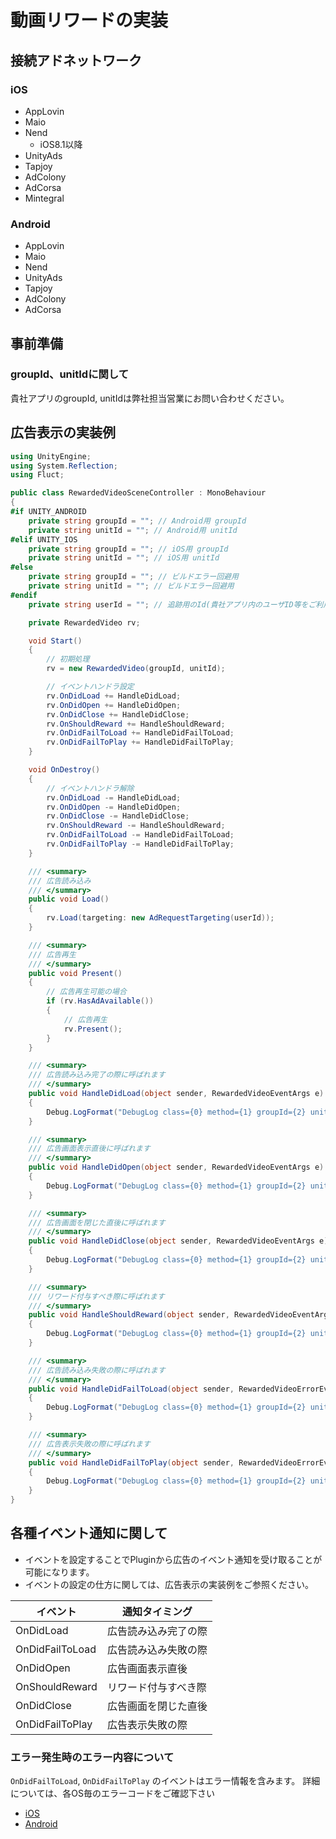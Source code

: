 # 動画リワードの実装

## 接続アドネットワーク

### iOS

- AppLovin
- Maio
- Nend
	- iOS8.1以降
- UnityAds
- Tapjoy
- AdColony
- AdCorsa
- Mintegral

### Android

- AppLovin
- Maio
- Nend
- UnityAds
- Tapjoy
- AdColony
- AdCorsa

## 事前準備

### groupId、unitIdに関して

貴社アプリのgroupId, unitIdは弊社担当営業にお問い合わせください。

## 広告表示の実装例

```C#
using UnityEngine;
using System.Reflection;
using Fluct;

public class RewardedVideoSceneController : MonoBehaviour
{
#if UNITY_ANDROID
    private string groupId = ""; // Android用 groupId
    private string unitId = ""; // Android用 unitId
#elif UNITY_IOS
    private string groupId = ""; // iOS用 groupId
    private string unitId = ""; // iOS用 unitId
#else
    private string groupId = ""; // ビルドエラー回避用
    private string unitId = ""; // ビルドエラー回避用
#endif
    private string userId = ""; // 追跡用のId(貴社アプリ内のユーザID等をご利用ください) null可

    private RewardedVideo rv;

    void Start()
    {
        // 初期処理
        rv = new RewardedVideo(groupId, unitId);

        // イベントハンドラ設定
        rv.OnDidLoad += HandleDidLoad;
        rv.OnDidOpen += HandleDidOpen;
        rv.OnDidClose += HandleDidClose;
        rv.OnShouldReward += HandleShouldReward;
        rv.OnDidFailToLoad += HandleDidFailToLoad;
        rv.OnDidFailToPlay += HandleDidFailToPlay;
    }

    void OnDestroy()
    {
        // イベントハンドラ解除
        rv.OnDidLoad -= HandleDidLoad;
        rv.OnDidOpen -= HandleDidOpen;
        rv.OnDidClose -= HandleDidClose;
        rv.OnShouldReward -= HandleShouldReward;
        rv.OnDidFailToLoad -= HandleDidFailToLoad;
        rv.OnDidFailToPlay -= HandleDidFailToPlay;
    }

    /// <summary>
    /// 広告読み込み
    /// </summary>
    public void Load()
    {
        rv.Load(targeting: new AdRequestTargeting(userId));
    }

    /// <summary>
    /// 広告再生
    /// </summary>
    public void Present()
    {
        // 広告再生可能の場合
        if (rv.HasAdAvailable())
        {
            // 広告再生
            rv.Present();
        }
    }

    /// <summary>
    /// 広告読み込み完了の際に呼ばれます
    /// </summary>
    public void HandleDidLoad(object sender, RewardedVideoEventArgs e)
    {
        Debug.LogFormat("DebugLog class={0} method={1} groupId={2} unitId={3} instancetID={4}", this.GetType().Name, MethodBase.GetCurrentMethod().Name, e.GroupId, e.UnitId, this.GetInstanceID());
    }

    /// <summary>
    /// 広告画面表示直後に呼ばれます
    /// </summary>
    public void HandleDidOpen(object sender, RewardedVideoEventArgs e)
    {
        Debug.LogFormat("DebugLog class={0} method={1} groupId={2} unitId={3} instancetID={4}", this.GetType().Name, MethodBase.GetCurrentMethod().Name, e.GroupId, e.UnitId, this.GetInstanceID());
    }

    /// <summary>
    /// 広告画面を閉じた直後に呼ばれます
    /// </summary>
    public void HandleDidClose(object sender, RewardedVideoEventArgs e)
    {
        Debug.LogFormat("DebugLog class={0} method={1} groupId={2} unitId={3} instancetID={4}", this.GetType().Name, MethodBase.GetCurrentMethod().Name, e.GroupId, e.UnitId, this.GetInstanceID());
    }

    /// <summary>
    /// リワード付与すべき際に呼ばれます
    /// </summary>
    public void HandleShouldReward(object sender, RewardedVideoEventArgs e)
    {
        Debug.LogFormat("DebugLog class={0} method={1} groupId={2} unitId={3} instancetID={4}", this.GetType().Name, MethodBase.GetCurrentMethod().Name, e.GroupId, e.UnitId, this.GetInstanceID());
    }

    /// <summary>
    /// 広告読み込み失敗の際に呼ばれます
    /// </summary>
    public void HandleDidFailToLoad(object sender, RewardedVideoErrorEventArgs e)
    {
        Debug.LogFormat("DebugLog class={0} method={1} groupId={2} unitId={3} errorMessage={4} instancetID={5}", this.GetType().Name, MethodBase.GetCurrentMethod().Name, e.GroupId, e.UnitId, e.ErrorCode, this.GetInstanceID());
    }

    /// <summary>
    /// 広告表示失敗の際に呼ばれます
    /// </summary>
    public void HandleDidFailToPlay(object sender, RewardedVideoErrorEventArgs e)
    {
        Debug.LogFormat("DebugLog class={0} method={1} groupId={2} unitId={3} errorMessage={4} instancetID={5}", this.GetType().Name, MethodBase.GetCurrentMethod().Name, e.GroupId, e.UnitId, e.ErrorCode, this.GetInstanceID());
    }
}

```


## 各種イベント通知に関して

* イベントを設定することでPluginから広告のイベント通知を受け取ることが可能になります。
* イベントの設定の仕方に関しては、広告表示の実装例をご参照ください。


| イベント        | 通知タイミング       |
|-----------------|----------------------|
| OnDidLoad       | 広告読み込み完了の際 |
| OnDidFailToLoad | 広告読み込み失敗の際 |
| OnDidOpen       | 広告画面表示直後     |
| OnShouldReward  | リワード付与すべき際 |
| OnDidClose      | 広告画面を閉じた直後 |
| OnDidFailToPlay | 広告表示失敗の際     |

### エラー発生時のエラー内容について

`OnDidFailToLoad`, `OnDidFailToPlay` のイベントはエラー情報を含みます。
詳細については、各OS毎のエラーコードをご確認下さい 

* [iOS](https://github.com/voyagegroup/FluctSDK-iOS/wiki/Swift%E3%81%A7%E3%81%AE%E5%8B%95%E7%94%BB%E3%83%AA%E3%83%AF%E3%83%BC%E3%83%89%E5%BA%83%E5%91%8A%E5%AE%9F%E8%A3%85#%E3%82%A8%E3%83%A9%E3%83%BC%E3%82%B3%E3%83%BC%E3%83%89%E3%81%AB%E3%81%A4%E3%81%84%E3%81%A6)
* [Android](https://github.com/voyagegroup/FluctSDK-Android/wiki/%E5%8B%95%E7%94%BB%E3%83%AA%E3%83%AF%E3%83%BC%E3%83%89%E5%BA%83%E5%91%8A%E5%AE%9F%E8%A3%85#%E3%82%A8%E3%83%A9%E3%83%BC%E3%82%B3%E3%83%BC%E3%83%89%E3%81%AB%E3%81%A4%E3%81%84%E3%81%A6)

